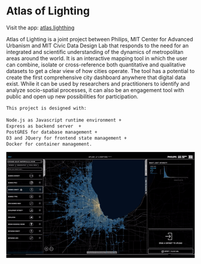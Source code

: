 # Atlas of Lighting

Visit the app: <a href="http://www.atlas.lighting/">atlas.lighthing</a>


Atlas of Lighting is a joint project between Philips, MIT Center for Advanced Urbanism and MIT Civic Data Design Lab that responds to the need for an integrated and scientific understanding of the dynamics of metropolitan areas around the world. It is an interactive mapping tool in which the user can combine, isolate or cross-reference both quantitative and qualitative datasets to get a clear view of how cities operate. The tool has a potential to create the first comprehensive city dashboard anywhere that digital data exist. While it can be used by researchers and practitioners to identify and analyze socio-spatial processes, it can also be an engagement tool with public and open up new possibilities for participation. 

    This project is designed with: 

    Node.js as Javascript runtime environment +
    Express as backend server  +
    PostGRES for database management +
    D3 and JQuery for frontend state management +
    Docker for container management.


<p align="center"><img src="https://github.com/egeozin/atlas-lighting/blob/master/images/atlas_interaction.gif"/></p>
